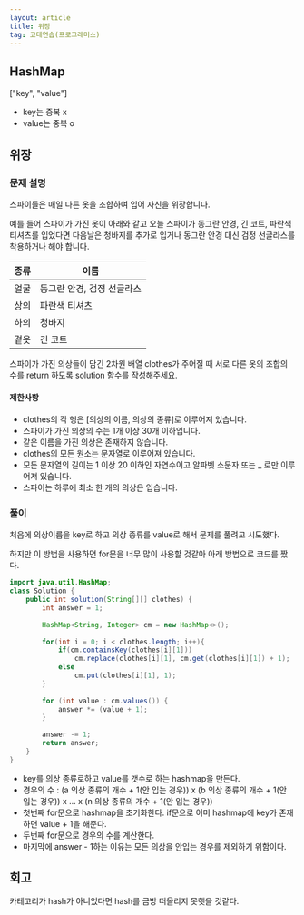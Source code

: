 ```yaml
---
layout: article
title: 위장
tag: 코테연습(프로그래머스)
---
```


## HashMap
["key", "value"]

* key는 중복 x
* value는 중복 o


## 위장

### 문제 설명
스파이들은 매일 다른 옷을 조합하여 입어 자신을 위장합니다.

예를 들어 스파이가 가진 옷이 아래와 같고 오늘 스파이가 동그란 안경, 긴 코트, 파란색 티셔츠를 입었다면 다음날은 청바지를 추가로 입거나 동그란 안경 대신 검정 선글라스를 착용하거나 해야 합니다.

| 종류 | 이름 |
|---|----------|
| 얼굴 | 동그란 안경, 검정 선글라스 |
| 상의 | 파란색 티셔츠 |
| 하의 | 청바지 |
| 겉옷 | 긴 코트 |

스파이가 가진 의상들이 담긴 2차원 배열 clothes가 주어질 때 서로 다른 옷의 조합의 수를 return 하도록 solution 함수를 작성해주세요.

#### 제한사항
* clothes의 각 행은 [의상의 이름, 의상의 종류]로 이루어져 있습니다.
* 스파이가 가진 의상의 수는 1개 이상 30개 이하입니다.
* 같은 이름을 가진 의상은 존재하지 않습니다.
* clothes의 모든 원소는 문자열로 이루어져 있습니다.
* 모든 문자열의 길이는 1 이상 20 이하인 자연수이고 알파벳 소문자 또는 _ 로만 이루어져 있습니다.
* 스파이는 하루에 최소 한 개의 의상은 입습니다.

### 풀이
처음에 의상이름을 key로 하고 의상 종류를 value로 해서 문제를 풀려고 시도했다.

하지만 이 방법을 사용하면 for문을 너무 많이 사용할 것같아 아래 방법으로 코드를 짰다.

```java
import java.util.HashMap;
class Solution {
    public int solution(String[][] clothes) {
        int answer = 1;
        
        HashMap<String, Integer> cm = new HashMap<>();
    
        for(int i = 0; i < clothes.length; i++){
            if(cm.containsKey(clothes[i][1]))
                cm.replace(clothes[i][1], cm.get(clothes[i][1]) + 1);
            else
                cm.put(clothes[i][1], 1);
        }
    
        for (int value : cm.values()) {
            answer *= (value + 1);
        }
    
        answer -= 1;
        return answer;
    }
}
```

* key를 의상 종류로하고 value를 갯수로 하는 hashmap을 만든다.
* 경우의 수 : (a 의상 종류의 개수 + 1(안 입는 경우)) x (b 의상 종류의 개수 + 1(안 입는 경우)) x ... x (n 의상 종류의 개수 + 1(안 입는 경우))
* 첫번째 for문으로 hashmap을 초기화한다. if문으로 이미 hashmap에 key가 존재하면 value + 1을 해준다.
* 두번째 for문으로 경우의 수를 계산한다.
* 마지막에 answer - 1하는 이유는 모든 의상을 안입는 경우를 제외하기 위함이다.

## 회고
카테고리가 hash가 아니었다면 hash를 금방 떠올리지 못햇을 것같다.